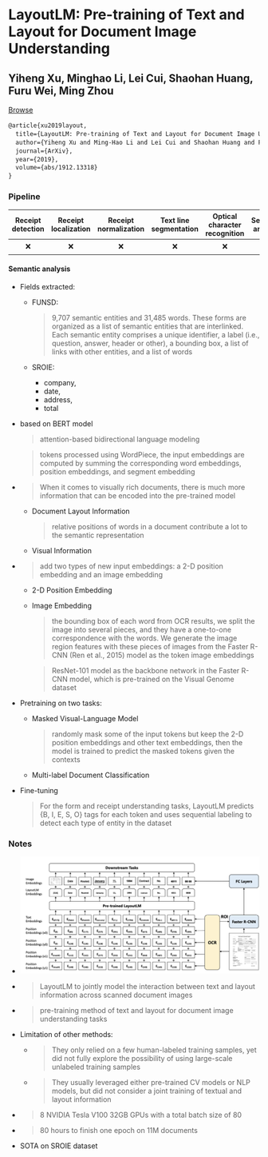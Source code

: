 # LayoutLM: Pre-training of Text and Layout for Document Image Understanding

## Yiheng Xu, Minghao Li, Lei Cui, Shaohan Huang, Furu Wei, Ming Zhou

[Browse](https://arxiv.org/pdf/1912.13318v3)

```latex
@article{xu2019layout,
  title={LayoutLM: Pre-training of Text and Layout for Document Image Understanding},
  author={Yiheng Xu and Ming-Hao Li and Lei Cui and Shaohan Huang and Furu Wei and Ming Zhou},
  journal={ArXiv},
  year={2019},
  volume={abs/1912.13318}
}
```





### Pipeline

| Receipt detection | Receipt localization | Receipt normalization | Text line segmentation | Optical character recognition | Semantic analysis |
|:-----------------:|:--------------------:|:---------------------:|:----------------------:|:-----------------------------:|:-----------------:|
| ❌                 | ❌                    | ❌                     | ❌                      | ❌                             | ✔️                |

#### Semantic analysis

- Fields extracted:
  
  - FUNSD:
    
    > 9,707 semantic entities and 31,485 words. These forms are organized as a list of semantic entities that are interlinked. Each semantic entity comprises a unique identifier, a label (i.e., question, answer, header or other), a bounding box, a list of links with other entities, and a list of words
  
  - SROIE:
    
    - company,
    - date,
    - address,
    - total

- based on BERT model
  
  > attention-based bidirectional language modeling
  
  > tokens processed using WordPiece, the input embeddings are computed by summing the corresponding word embeddings, position embeddings, and segment embedding

- > When it comes to visually
  > rich documents, there is much more information that can be encoded into the pre-trained model
  
  - Document Layout Information
    
    > relative positions of words in a document contribute a lot to the semantic representation
  
  - Visual Information

- > add two types of new input embeddings: a 2-D position embedding and an image embedding
  
  - 2-D Position Embedding
  
  - Image Embedding
    
    > the bounding box of each word from OCR results, we split the image into several pieces, and they have a one-to-one correspondence with the words. We generate the image region features with these pieces of images from the Faster R-CNN (Ren et al., 2015) model as the token image embeddings
    
    > ResNet-101 model as the backbone network in the Faster R-CNN model, which is pre-trained on the Visual Genome dataset

- Pretraining on two tasks:
  
  - Masked Visual-Language Model
    
    > randomly mask some of the input tokens but keep the 2-D position embeddings and other text embeddings, then the model is trained to predict the masked tokens given the contexts
  
  - Multi-label Document Classification

- Fine-tuning
  
  > For the form and receipt understanding tasks, LayoutLM predicts {B, I, E, S, O} tags for each token and uses sequential labeling to detect each type of entity in the dataset

### Notes

* ![](images/xu2019layout/architecture.png)
* > LayoutLM to jointly model the interaction between text and layout information across scanned document images
* > pre-training method of text and layout for document image understanding tasks
* Limitation of other methods:
  * > They only relied on a few human-labeled training samples, yet did not fully explore the possibility of using large-scale unlabeled training samples
  * > They usually leveraged either pre-trained CV models or NLP models, but did not consider a joint training of textual and layout information
* > 8 NVIDIA Tesla V100 32GB GPUs with a total batch size of 80
* > 80 hours to finish one epoch on 11M documents
* SOTA on SROIE dataset
